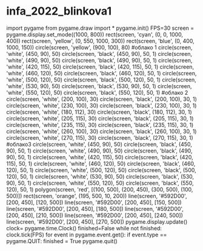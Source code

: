 # infa_2022_blinkova1
import pygame
from pygame.draw import *
pygame.init()
FPS=30
screen = pygame.display.set_mode((1000, 800))
rect(screen, 'cyan', (0, 0, 1000, 400))
rect(screen, 'yellow', (0, 550, 1000, 300))
rect(screen, 'blue', (0, 400, 1000, 150))
circle(screen, 'yellow', (900, 100), 80)
#облако 1
circle(screen, 'white', (450, 90), 50)
circle(screen, 'black', (450, 90), 50, 1)
circle(screen, 'white', (490, 90), 50)
circle(screen, 'black', (490, 90), 50, 1)
circle(screen, 'white', (420, 115), 50)
circle(screen, 'black', (420, 115), 50, 1)
circle(screen, 'white', (460, 120), 50)
circle(screen, 'black', (460, 120), 50, 1)
circle(screen, 'white', (500, 120), 50)
circle(screen, 'black', (500, 120), 50, 1)
circle(screen, 'white', (530, 90), 50)
circle(screen, 'black', (530, 90), 50, 1)
circle(screen, 'white', (550, 120), 50)
circle(screen, 'black', (550, 120), 50, 1)
#облако 2
circle(screen, 'white', (200, 100), 30)
circle(screen, 'black', (200, 100), 30, 1)
circle(screen, 'white', (230, 100), 30)
circle(screen, 'black', (230, 100), 30, 1)
circle(screen, 'white', (180, 112), 30)
circle(screen, 'black', (180, 112), 30, 1)
circle(screen, 'white', (205, 115), 30)
circle(screen, 'black', (205, 115), 30, 1)
circle(screen, 'white', (235, 115), 30)
circle(screen, 'black', (235, 115), 30, 1)
circle(screen, 'white', (260, 100), 30)
circle(screen, 'black', (260, 100), 30, 1)
circle(screen, 'white', (270, 115), 30)
circle(screen, 'black', (270, 115), 30, 1)
#облако3
circle(screen, 'white', (450, 90), 50)
circle(screen, 'black', (450, 90), 50, 1)
circle(screen, 'white', (490, 90), 50)
circle(screen, 'black', (490, 90), 50, 1)
circle(screen, 'white', (420, 115), 50)
circle(screen, 'black', (420, 115), 50, 1)
circle(screen, 'white', (460, 120), 50)
circle(screen, 'black', (460, 120), 50, 1)
circle(screen, 'white', (500, 120), 50)
circle(screen, 'black', (500, 120), 50, 1)
circle(screen, 'white', (530, 90), 50)
circle(screen, 'black', (530, 90), 50, 1)
circle(screen, 'white', (550, 120), 50)
circle(screen, 'black', (550, 120), 50, 1)
polygon(screen, 'red', [(100, 500), (200, 450), (300, 500), (100, 500)])
rect(screen, 'orange', (195, 500, 10, 200))
line(screen, '#592D00', [200, 450], [120, 500])
line(screen, '#592D00', [200, 450], [150, 500])
line(screen, '#592D00', [200, 450], [180, 500])
line(screen, '#592D00', [200, 450], [210, 500])
line(screen, '#592D00', [200, 450], [240, 500])
line(screen, '#592D00', [200, 450], [270, 500])
pygame.display.update()
clock= pygame.time.Clock()
finished=False
while not finished:
    clock.tick(FPS)
    for event in pygame.event.get():
        if event.type == pygame.QUIT:
            finished = True
pygame.quit()

